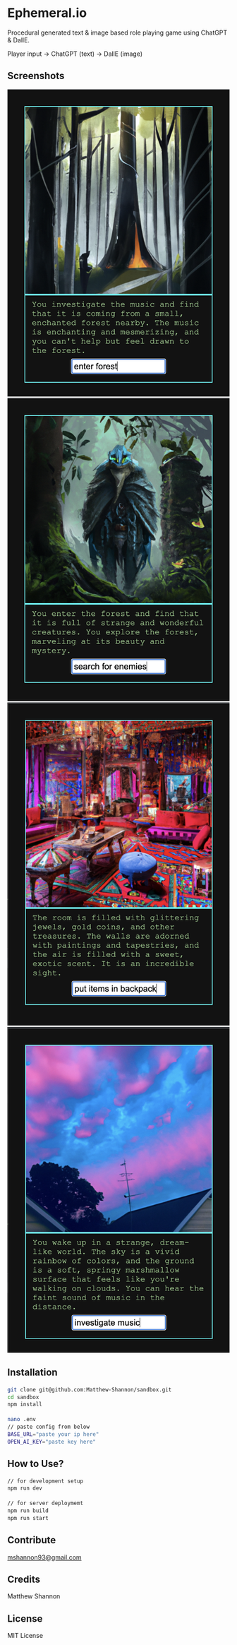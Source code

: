 # Ephemeral.io 

Procedural generated text & image based role playing game using ChatGPT & DallE.

Player input -> ChatGPT (text) -> DallE (image)

## Screenshots
![SampleA](images/sampleA.png)
![SampleB](images/sampleB.png)
![SampleC](images/sampleC.png)
![SampleD](images/sampleD.png)


## Installation
```bash
git clone git@github.com:Matthew-Shannon/sandbox.git
cd sandbox
npm install

nano .env 
// paste config from below
BASE_URL="paste your ip here"
OPEN_AI_KEY="paste key here"
```

## How to Use?
```bash
// for development setup
npm run dev

// for server deploymemt
npm run build
npm run start
```

## Contribute
mshannon93@gmail.com

## Credits
Matthew Shannon

## License
MIT License
